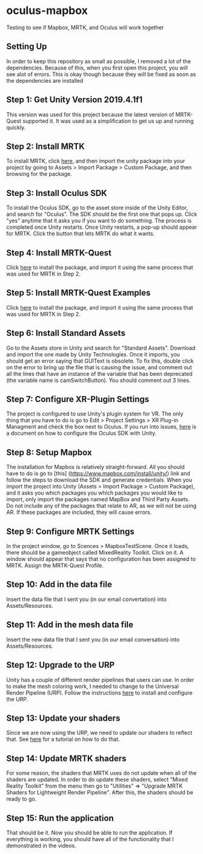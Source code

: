 # oculus-mapbox
Testing to see if Mapbox, MRTK, and Oculus will work together

## Setting Up
In order to keep this repository as small as possible, I removed a lot of the dependencies. Because of this,
when you first open this project, you will see alot of errors. This is okay though because they will be fixed
as soon as the dependencies are installed

## Step 1: Get Unity Version 2019.4.1f1
This version was used for this project because the latest version of MRTK-Quest supported it. It was used as
a simplification to get us up and running quickly.

## Step 2: Install MRTK
To install MRTK, click [here](https://github.com/microsoft/MixedRealityToolkit-Unity/releases/download/v2.4.0/Microsoft.MixedReality.Toolkit.Unity.Foundation.2.4.0.unitypackage),
and then import the unity package into your project by going to Assets > Import Package > Custom Package, and
then browsing for the package.

## Step 3: Install Oculus SDK
To install the Oculus SDK, go to the asset store inside of the Unity Editor, and search for "Oculus". The
SDK should be the first one that pops up. Click "yes" anytime that it asks you if you want to do something.
The process is completed once Unity restarts. Once Unity restarts, a pop-up should appear for MRTK. Click the
button that lets MRTK do what it wants.

## Step 4: Install MRTK-Quest
Click [here](https://github.com/provencher/MRTK-Quest/releases/download/v1.0.1/MRTK-Quest_v101_Core.unitypackage)
to install the package, and import it using the same process that was used for MRTK in Step 2.

## Step 5: Install MRTK-Quest Examples
Click [here](https://github.com/provencher/MRTK-Quest/releases/download/v1.0.1/MRTK-Quest_v101_Examples.unitypackage)
to install the package, and import it using the same process that was used for MRTK in Step 2.

## Step 6: Install Standard Assets
Go to the Assets store in Unity and search for "Standard Assets". Download and import the one made by Unity
Technologies. Once it imports, you should get an error saying that GUIText is obsolete. To fix this, double
click on the error to bring up the file that is causing the issue, and comment out all the lines that have an
instance of the variable that has been deprecated (the variable name is camSwitchButton). You should comment out 3
lines.

## Step 7: Configure XR-Plugin Settings
The project is configured to use Unity's plugin system for VR. The only thing that you have to do is go to Edit >
Project Settings > XR Plug-in Managment and check the box next to Oculus. If you run into issues,
[here](https://developer.oculus.com/documentation/unity/unity-conf-settings/) is a document on how to configure
the Oculus SDK with Unity.

## Step 8: Setup Mapbox
The installation for Mapbox is relatively straight-forward. All you should have to do is go to [this]
(https://www.mapbox.com/install/unity/) link and follow the steps to download the SDK and generate credentials. 
When you import the project into Unity (Assets > Import Package > Custom Package), and it asks you which packages
you which packages you would like to import, only import the packages named MapBox and Third Party Assets. Do not
include any of the packages that relate to AR, as we will not be using AR. If these packages are included, they will
cause errors.

## Step 9: Configure MRTK Settings
In the project window, go to Scences > MapboxTestScene. Once it loads, there should be a gameobject called MixedReality
Toolkit. Click on it. A window should appear that says that no configuration has been assigned to MRTK. Assign the
MRTK-Quest Profile.

## Step 10: Add in the data file
Insert the data file that I sent you (in our email convertation) into Assets/Resources.

## Step 11: Add in the mesh data file
Insert the new data file that I sent you (in our email conversation) into Assets/Resources.

## Step 12: Upgrade to the URP
Unity has a couple of different render pipelines that users can use. In order to make the mesh coloring work, I needed
to change to the Universal Render Pipeline (URP). Follow the instructions 
[here](https://docs.unity3d.com/Packages/com.unity.render-pipelines.universal@7.1/manual/InstallURPIntoAProject.html)
to install and configure the URP.

## Step 13: Update your shaders
Since we are now using the URP, we need to update our shaders to reflect that.
See [here](https://docs.unity3d.com/Packages/com.unity.render-pipelines.universal@7.1/manual/upgrading-your-shaders.html)
for a tutorial on how to do that.

## Step 14: Update MRTK shaders
For some reason, the shaders that MRTK uses do not update when all of the shaders are updated. In order to do update these
shaders, select "Mixed Reality Toolkit" from the menu then go to "Utilities" => "Upgrade MRTK Shaders for Lightweight Render Pipeline".
After this, the shaders should be ready to go.

## Step 15: Run the application
That should be it. Now you should be able to run the application. If everything is working, you should have all of the functionality
that I demonstrated in the videos.
